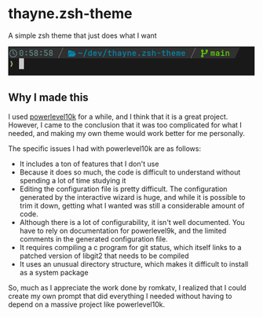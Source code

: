 # thayne.zsh-theme
A simple zsh theme that just does what I want


![Screenshot](assets/screenshot-2024-07-14.png)


## Why I made this

I used [powerlevel10k](https://github.com/romkatv/powerlevel10k) for a while, and I think that it is a great project.
However, I came to the conclusion that it was too complicated for what
I needed, and making my own theme would work better for me personally.

The specific issues I had with powerlevel10k are as follows:

- It includes a ton of features that I don't use
- Because it does so much, the code is difficult to understand without spending a lot of time studying it
- Editing the configuration file is pretty difficult. The configuration generated by the interactive wizard is huge,
  and while it is possible to trim it down, getting what I wanted was still a considerable amount of code.
- Although there is a lot of configurability, it isn't well documented. You have to rely on documentation for powerlevel9k,
  and the limited comments in the generated configuration file.
- It requires compiling a c program for git status, which itself links to a patched version of libgit2 that needs to be compiled
- It uses an unusual directory structure, which makes it difficult to install as a system package

So, much as I appreciate the work done by romkatv, I realized that I could create my own prompt that did everything I needed without having to depend on
a massive project like powerlevel10k.
